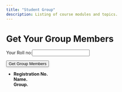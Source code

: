 ```yaml
---
title: "Student Group"
description: Listing of course modules and topics.
---
```

<!-- <link rel="stylesheet" href="/assets/css/StudentProgressReport.css"> -->
<link rel="stylesheet" href="/assets/css/attendance.css">

# Get Your Group Members
<div class="mt-4"> 
    <label for="rollNumber">Your Roll no:</label><input type="text" id="rollNumber" class="inputFieldStyle ml-3"/>
    <p id="errorMsg"></p>
</div>
<div class="mt-4">
    <button id="requestRecordButton" class="btn btn-outline h6" 
    style="box-shadow: 0 1px 2px rgb(0 0 0 / 12%), 0 3px 10px rgb(0 0 0 / 8%);">Get Group Members</button> 
</div>
<div class="announcement" markdown="1">
<ul id="ul_container">
<li class="liStyle">
<div class="d-flex">
<div class="width30"> <b>Registration No.</b> </div>
<div class="width50"> <b>Name.</b> </div>
<div class="width20"> <b>Group.</b> </div>
</div>
</li>
</ul>
</div>
<div id="loader"></div>

<!-- <script src="/assets/js/StudentProgressReport.js">

</script> -->

<script src="/assets/js/library.js"></script>
<script>
    library.stdStudentGroup("{{site.courseDetails_sheet_url}}", "{{site.std_details_sheet}}",{{site.site_mode_isOffline}});
</script>
